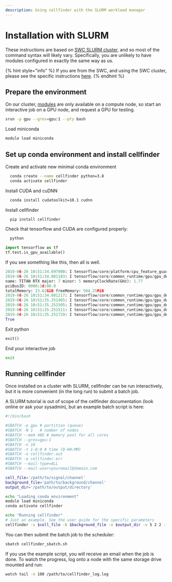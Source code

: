 ```yaml
---
description: Using cellfinder with the SLURM workload manager
---
```


# Installation with SLURM

These instructions are based on [SWC SLURM cluster](https://www.sainsburywellcome.org/web/content/scientific-computing), and so most of the command syntax will likely vary. Specifically, you are unlikely to have modules configured in exactly the same way as us.

{% hint style="info" %}
If you are from the SWC, and using the SWC cluster, please see the specific instructions [here](../../using-cellfinder-at-the-swc.md).
{% endhint %}

## Prepare the environment

On our cluster, [modules](http://modules.sourceforge.net/) are only available on a compute node, so start an interactive job on a GPU node, and request a GPU for testing.

```bash
srun -p gpu --gres=gpu:1 --pty bash
```

Load miniconda

```bash
module load miniconda
```

## Set up conda environment and install cellfinder

Create and activate new minimal conda environment

```bash
  conda create --name cellfinder python=3.8
  conda activate cellfinder
```

Install CUDA and cuDNN

```bash
  conda install cudatoolkit=10.1 cudnn
```

Install cellfinder

```bash
  pip install cellfinder
```

Check that tensorflow and CUDA are configured properly:

```bash
  python
```

```python
import tensorflow as tf
tf.test.is_gpu_available()
```

If you see something like this, then all is well.

```python
2019-06-26 10:51:34.697900: I tensorflow/core/platform/cpu_feature_guard.cc:141] Your CPU supports instructions that this TensorFlow binary was not compiled to use: AVX512F
2019-06-26 10:51:34.881183: I tensorflow/core/common_runtime/gpu/gpu_device.cc:1432] Found device 0 with properties: 
name: TITAN RTX major: 7 minor: 5 memoryClockRate(GHz): 1.77
pciBusID: 0000:2d:00.0
totalMemory: 23.62GiB freeMemory: 504.25MiB
2019-06-26 10:51:34.881217: I tensorflow/core/common_runtime/gpu/gpu_device.cc:1511] Adding visible gpu devices: 0
2019-06-26 10:51:35.251465: I tensorflow/core/common_runtime/gpu/gpu_device.cc:982] Device interconnect StreamExecutor with strength 1 edge matrix:
2019-06-26 10:51:35.251505: I tensorflow/core/common_runtime/gpu/gpu_device.cc:988]      0 
2019-06-26 10:51:35.251511: I tensorflow/core/common_runtime/gpu/gpu_device.cc:1001] 0:   N 
2019-06-26 10:51:35.251729: I tensorflow/core/common_runtime/gpu/gpu_device.cc:1115] Created TensorFlow device (/device:GPU:0 with 195 MB memory) -> physical GPU (device: 0, name: TITAN RTX, pci bus id: 0000:2d:00.0, compute capability: 7.5)
True
```

Exit python

```python
exit()
```

End your interactive job

```bash
exit
```

## Running cellfinder

Once installed on a cluster with SLURM, cellfinder can be run interactively, but it is more convenient \(in the long run\) to submit a batch job.

A SLURM tutorial is out of scope of the cellfinder documentation \(look online or ask your sysadmin\), but an example batch script is here:

```bash
#!/bin/bash

#SBATCH -p gpu # partition (queue)
#SBATCH -N 1   # number of nodes
#SBATCH --mem 40G # memory pool for all cores
#SBATCH --gres=gpu:1
#SBATCH -n 10
#SBATCH -t 1-0:0 # time (D-HH:MM)
#SBATCH -o cellfinder.out
#SBATCH -e cellfinder.err
#SBATCH --mail-type=ALL
#SBATCH --mail-user=youremail@domain.com

cell_file='/path/to/signal/channel'
background_file='path/to/background/channel'
output_dir='/path/to/output/directory'

echo "Loading conda environment"
module load miniconda
conda activate cellfinder

echo "Running cellfinder"
# Just an example. See the user guide for the specific parameters
cellfinder -s $cell_file -b $background_file -o $output_dir -v 5 2 2 --orientation psl
```

You can then submit the batch job to the scheduler:

```bash
sbatch cellfinder_sbatch.sh
```

If you use the example script, you will receive an email when the job is done. To watch the progress, log onto a node with the same storage drive mounted and run:

```bash
watch tail -n 100 /path/to/cellfinder_log.log
```

